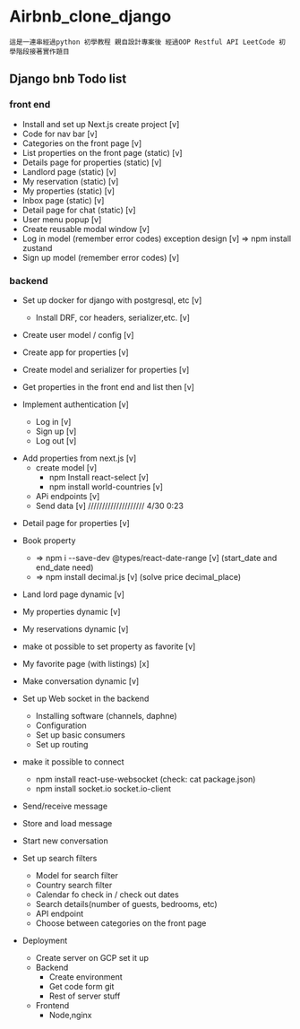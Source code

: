 # Airbnb_clone_django 
    這是一連串經過python 初學教程 親自設計專案後 經過OOP Restful API LeetCode 初學階段接著實作題目

## Django bnb Todo list


### front end

+ Install and set up Next.js create project [v]
+ Code for nav bar [v]
+ Categories on the front page [v]
+ List properties on the front page (static) [v]
+ Details page for properties (static)  [v]
+ Landlord page (static)  [v]
+ My reservation (static) [v]
+ My properties (static) [v]
+ Inbox page  (static) [v]
+ Detail page for chat (static) [v]
+ User menu popup [v]
+ Create reusable modal window [v]
+ Log in model  (remember error codes) exception design [v]
    => npm install zustand 
+ Sign up model  (remember error codes)  [v]

### backend

+ Set up docker for django with postgresql, etc  [v]
    + Install DRF, cor headers, serializer,etc.   [v]
+ Create user model / config  [v]
+ Create app for properties [v]
+ Create model and serializer for properties  [v]
+ Get properties in the front end and list then   [v]

+ Implement authentication [v]
    + Log in [v]
    + Sign up [v]
    + Log out [v]

* Add properties from next.js [v]
    + create model  [v]
        +  npm Install react-select  [v]
        +  npm install world-countries [v]
    + APi endpoints [v]
    + Send data  [v]
//////////////////// 4/30 0:23
+ Detail page for properties [v]
+ Book property
    + => npm i --save-dev @types/react-date-range [v] (start_date and end_date need)
    + =>  npm install decimal.js [v] (solve price decimal_place) 
+ Land lord page dynamic [v]
+ My properties dynamic [v]
+ My reservations dynamic [v]
+ make ot possible to set property as favorite [v]
+ My favorite page (with listings) [x]
+ Make conversation dynamic [v]

+ Set up Web socket in the backend
    + Installing software (channels, daphne)
    + Configuration
    + Set up basic consumers
    + Set up routing
+ make it possible to connect
    +  npm install react-use-websocket (check: cat package.json)
    + npm install socket.io socket.io-client
+ Send/receive message
+ Store and  load message
+ Start new conversation

+ Set up search filters
    + Model for search filter
    + Country search filter
    + Calendar fo check in / check out dates
    + Search details(number of guests, bedrooms, etc)
    + API endpoint
    + Choose between categories on the front page

+ Deployment 
    + Create server on GCP set it up 
    + Backend 
        + Create environment
        + Get code form git 
        + Rest of server stuff
    + Frontend 
        + Node,nginx
